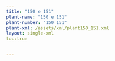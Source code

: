 ```yaml
---
title: "150 e 151"
plant-name: "150 e 151"
plant-number: "150_151"
plant-xml: /assets/xml/plant150_151.xml
layout: single-xml
toc:true


---
```

